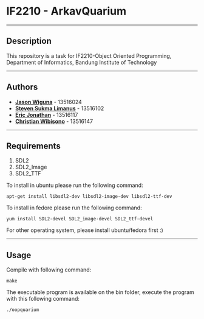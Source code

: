 # IF2210 - ArkavQuarium

----
## Description
This repository is a task for IF2210-Object Oriented Programming, Department of Informatics, Bandung Institute of Technology

----
## Authors

* **[Jason Wiguna](https://github.com/jasonwiguna)** - 13516024
* **[Steven Sukma Limanus](https://github.com/stevensukma)** - 13516102
* **[Eric Jonathan](https://github.com/ericjonathan6)** - 13516117
* **[Christian Wibisono](https://github.com/christianwbsn)** - 13516147

----
## Requirements
1. SDL2
2. SDL2_Image
3. SDL2_TTF

To install in ubuntu please run the following command:

```
apt-get install libsdl2-dev libsdl2-image-dev libsdl2-ttf-dev
```

To install in fedore please run the following command:

```
yum install SDL2-devel SDL2_image-devel SDL2_ttf-devel
```

For other operating system, please install ubuntu/fedora first :)

----
## Usage
Compile with following command:

```
make
```

The executable program is available on the bin folder, execute the program with this following command:

```
./oopquarium
```